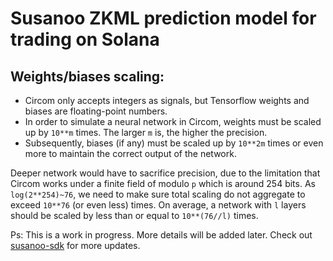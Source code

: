 # Susanoo ZKML prediction model for trading on Solana

## Weights/biases scaling:
- Circom only accepts integers as signals, but Tensorflow weights and biases are floating-point numbers.
- In order to simulate a neural network in Circom, weights must be scaled up by `10**m` times. The larger `m` is, the higher the precision.
- Subsequently, biases (if any) must be scaled up by `10**2m` times or even more to maintain the correct output of the network.

Deeper network would have to sacrifice precision, due to the limitation that Circom works under a finite field of modulo `p` which is around 254 bits. As `log(2**254)~76`, we need to make sure total scaling do not aggregate to exceed `10**76` (or even less) times. On average, a network with `l` layers should be scaled by less than or equal to `10**(76//l)` times.


Ps: This is a work in progress. More details will be added later. Check out [susanoo-sdk](https://github.com/mangekyou-network/susanoo-sdk) for more updates.